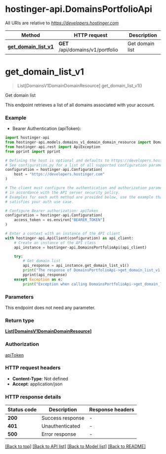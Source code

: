 # hostinger-api.DomainsPortfolioApi

All URIs are relative to *https://developers.hostinger.com*

Method | HTTP request | Description
------------- | ------------- | -------------
[**get_domain_list_v1**](DomainsPortfolioApi.md#get_domain_list_v1) | **GET** /api/domains/v1/portfolio | Get domain list


# **get_domain_list_v1**
> List[DomainsV1DomainDomainResource] get_domain_list_v1()

Get domain list

This endpoint retrieves a list of all domains associated with your account.

### Example

* Bearer Authentication (apiToken):

```python
import hostinger-api
from hostinger-api.models.domains_v1_domain_domain_resource import DomainsV1DomainDomainResource
from hostinger-api.rest import ApiException
from pprint import pprint

# Defining the host is optional and defaults to https://developers.hostinger.com
# See configuration.py for a list of all supported configuration parameters.
configuration = hostinger-api.Configuration(
    host = "https://developers.hostinger.com"
)

# The client must configure the authentication and authorization parameters
# in accordance with the API server security policy.
# Examples for each auth method are provided below, use the example that
# satisfies your auth use case.

# Configure Bearer authorization: apiToken
configuration = hostinger-api.Configuration(
    access_token = os.environ["BEARER_TOKEN"]
)

# Enter a context with an instance of the API client
with hostinger-api.ApiClient(configuration) as api_client:
    # Create an instance of the API class
    api_instance = hostinger-api.DomainsPortfolioApi(api_client)

    try:
        # Get domain list
        api_response = api_instance.get_domain_list_v1()
        print("The response of DomainsPortfolioApi->get_domain_list_v1:\n")
        pprint(api_response)
    except Exception as e:
        print("Exception when calling DomainsPortfolioApi->get_domain_list_v1: %s\n" % e)
```



### Parameters

This endpoint does not need any parameter.

### Return type

[**List[DomainsV1DomainDomainResource]**](DomainsV1DomainDomainResource.md)

### Authorization

[apiToken](../README.md#apiToken)

### HTTP request headers

 - **Content-Type**: Not defined
 - **Accept**: application/json

### HTTP response details

| Status code | Description | Response headers |
|-------------|-------------|------------------|
**200** | Success response |  -  |
**401** | Unauthenticated |  -  |
**500** | Error response |  -  |

[[Back to top]](#) [[Back to API list]](../README.md#documentation-for-api-endpoints) [[Back to Model list]](../README.md#documentation-for-models) [[Back to README]](../README.md)

